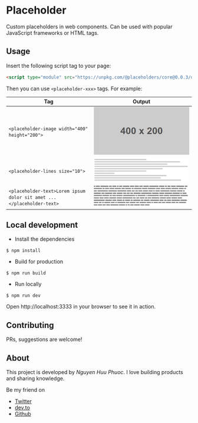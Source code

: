 # Placeholder

Custom placeholders in web components. Can be used with popular JavaScript frameworks or HTML tags.

## Usage

Insert the following script tag to your page:

``` html
<script type="module" src="https://unpkg.com/@placeholders/core@0.0.3/dist/esm/placeholders.js"></script>
```

Then you can use `<placeholder-xxx>` tags. For example:

| Tag                                                                   | Output                                                |
|-----------------------------------------------------------------------|-------------------------------------------------------|
| `<placeholder-image width="400" height="200">`                        | ![Image placeholder](assets/placeholder-image.png)    |
| `<placeholder-lines size="10">`                                       | ![Lines placeholder](assets/placeholder-lines.png)    |
| `<placeholder-text>Lorem ipsum dolor sit amet ...</placeholder-text>` | ![Text placeholder](assets/placeholder-text.png)      |

## Local development

* Install the dependencies

``` console
$ npm install
```

* Build for production

``` console
$ npm run build
```

* Run locally

``` console
$ npm run dev
```

Open http://localhost:3333 in your browser to see it in action.

## Contributing

PRs, suggestions are welcome!

## About

This project is developed by _Nguyen Huu Phuoc_. I love building products and sharing knowledge.

Be my friend on
* [Twitter](https://twitter.com/nghuuphuoc)
* [dev.to](https://dev.to/phuocng)
* [Github](https://github.com/phuoc-ng)
